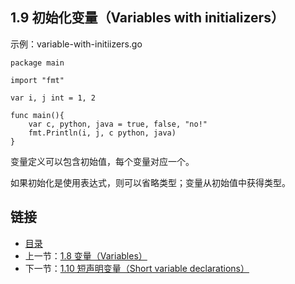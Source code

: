 ## 1.9 初始化变量（Variables with initializers）

示例：variable-with-initiizers.go

	package main
	
	import "fmt"
	
	var i, j int = 1, 2
	
	func main(){
		var c, python, java = true, false, "no!"
		fmt.Println(i, j, c python, java)
	}
	
变量定义可以包含初始值，每个变量对应一个。

如果初始化是使用表达式，则可以省略类型；变量从初始值中获得类型。

## 链接	
* [目录](https://github.com/alphaeye/go-zh/blob/master/directory.md)
* 上一节：[1.8 变量（Variables）](https://github.com/alphaeye/go-zh/blob/master/01.8.md)
* 下一节：[1.10 短声明变量（Short variable declarations）](https://github.com/alphaeye/go-zh/blob/master/01.10.md)